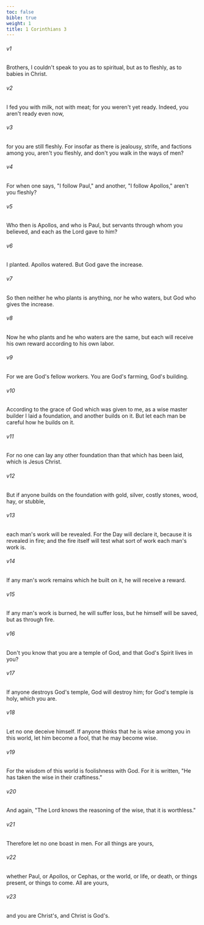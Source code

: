```yaml
---
toc: false
bible: true
weight: 1
title: 1 Corinthians 3
---
```




###### v1 
Brothers, I couldn't speak to you as to spiritual, but as to fleshly, as to babies in Christ. 

###### v2 
I fed you with milk, not with meat; for you weren't yet ready. Indeed, you aren't ready even now, 

###### v3 
for you are still fleshly. For insofar as there is jealousy, strife, and factions among you, aren't you fleshly, and don't you walk in the ways of men? 

###### v4 
For when one says, "I follow Paul," and another, "I follow Apollos," aren't you fleshly? 

###### v5 
Who then is Apollos, and who is Paul, but servants through whom you believed, and each as the Lord gave to him? 

###### v6 
I planted. Apollos watered. But God gave the increase. 

###### v7 
So then neither he who plants is anything, nor he who waters, but God who gives the increase. 

###### v8 
Now he who plants and he who waters are the same, but each will receive his own reward according to his own labor. 

###### v9 
For we are God's fellow workers. You are God's farming, God's building. 

###### v10 
According to the grace of God which was given to me, as a wise master builder I laid a foundation, and another builds on it. But let each man be careful how he builds on it. 

###### v11 
For no one can lay any other foundation than that which has been laid, which is Jesus Christ. 

###### v12 
But if anyone builds on the foundation with gold, silver, costly stones, wood, hay, or stubble, 

###### v13 
each man's work will be revealed. For the Day will declare it, because it is revealed in fire; and the fire itself will test what sort of work each man's work is. 

###### v14 
If any man's work remains which he built on it, he will receive a reward. 

###### v15 
If any man's work is burned, he will suffer loss, but he himself will be saved, but as through fire. 

###### v16 
Don't you know that you are a temple of God, and that God's Spirit lives in you? 

###### v17 
If anyone destroys God's temple, God will destroy him; for God's temple is holy, which you are. 

###### v18 
Let no one deceive himself. If anyone thinks that he is wise among you in this world, let him become a fool, that he may become wise. 

###### v19 
For the wisdom of this world is foolishness with God. For it is written, "He has taken the wise in their craftiness." 

###### v20 
And again, "The Lord knows the reasoning of the wise, that it is worthless." 

###### v21 
Therefore let no one boast in men. For all things are yours, 

###### v22 
whether Paul, or Apollos, or Cephas, or the world, or life, or death, or things present, or things to come. All are yours, 

###### v23 
and you are Christ's, and Christ is God's.
